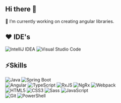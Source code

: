 ## Hi there 👋

🔭 I’m currently working on creating angular libraries.

## ❤️ IDE's
![IntelliJ IDEA](https://img.shields.io/badge/IntelliJ%20IDEA-000000.svg?&style=for-the-badge&logo=intellij-idea&logoColor=white)
![Visual Studio Code](https://img.shields.io/badge/VS%20Code-0078d7.svg?&style=for-the-badge&logo=visual-studio-code&logoColor=white)
<br />

## ⚡Skills
![Java](https://img.shields.io/badge/java-%23ED8B00.svg?&style=for-the-badge&logo=java&logoColor=white)
![Spring Boot](https://img.shields.io/badge/springboot-%236DB33F.svg?&style=for-the-badge&logo=springboot&logoColor=white)
<br />
![Angular](https://img.shields.io/badge/angular-%23DD0031.svg?&style=for-the-badge&logo=angular&logoColor=white)
![TypeScript](https://img.shields.io/badge/typescript-%23007ACC.svg?&style=for-the-badge&logo=typescript&logoColor=white)
![RxJS](https://img.shields.io/badge/RxJS-%23B7178C.svg?&style=for-the-badge&logo=ReactiveX&logoColor=white)
![NgRx](https://img.shields.io/badge/NgRx-%23E9406E.svg?&style=for-the-badge&logo=ngrx&logoColor=white)
![Webpack](https://img.shields.io/badge/webpack-%238DD6F9.svg?&style=for-the-badge&logo=webpack&logoColor=black)
<br />
![HTML5](https://img.shields.io/badge/html5-%23E34F26.svg?&style=for-the-badge&logo=html5&logoColor=white)
![CSS3](https://img.shields.io/badge/css3-%231572B6.svg?&style=for-the-badge&logo=css3&logoColor=white)
![Sass](https://img.shields.io/badge/sass-%23CC6699.svg?&style=for-the-badge&logo=sass&logoColor=white)
![JavaScript](https://img.shields.io/badge/javascript-%23323330.svg?&style=for-the-badge&logo=javascript&logoColor=%23F7DF1E)
<br />
![Git](https://img.shields.io/badge/git-%23F05033.svg?&style=for-the-badge&logo=git&logoColor=white)
![PowerShell](https://img.shields.io/badge/PowerShell-5391FE.svg?&style=for-the-badge&logo=powershell&logoColor=white)

<!--
**jg4n/jg4n** is a ✨ _special_ ✨ repository because its `README.md` (this file) appears on your GitHub profile.

Here are some ideas to get you started:

- 🔭 I’m currently working on ...
- 🌱 I’m currently learning ...
- 👯 I’m looking to collaborate on ...
- 🤔 I’m looking for help with ...
- 💬 Ask me about ...
- 📫 How to reach me: ...
- 😄 Pronouns: ...
- ⚡ Fun fact: ...
-->

